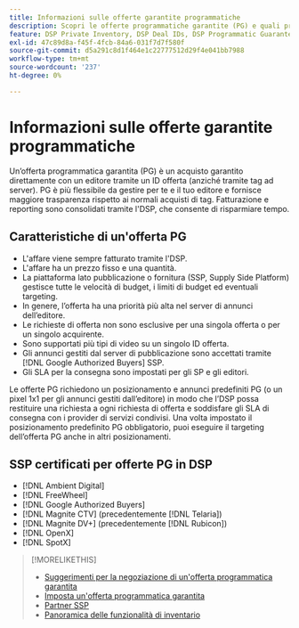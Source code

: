 ```yaml
---
title: Informazioni sulle offerte garantite programmatiche
description: Scopri le offerte programmatiche garantite (PG) e quali provider di servizi condivisi sono certificati per fornirle.
feature: DSP Private Inventory, DSP Deal IDs, DSP Programmatic Guaranteed Deals
exl-id: 47c89d8a-f45f-4fcb-84a6-031f7d7f580f
source-git-commit: d5a291c8d1f464e1c22777512d29f4e041bb7988
workflow-type: tm+mt
source-wordcount: '237'
ht-degree: 0%

---
```


# Informazioni sulle offerte garantite programmatiche

Un’offerta programmatica garantita (PG) è un acquisto garantito direttamente con un editore tramite un ID offerta (anziché tramite tag ad server). PG è più flessibile da gestire per te e il tuo editore e fornisce maggiore trasparenza rispetto ai normali acquisti di tag. Fatturazione e reporting sono consolidati tramite l&#39;DSP, che consente di risparmiare tempo.

## Caratteristiche di un&#39;offerta PG

* L&#39;affare viene sempre fatturato tramite l&#39;DSP.
* L&#39;affare ha un prezzo fisso e una quantità.
* La piattaforma lato pubblicazione o fornitura (SSP, Supply Side Platform) gestisce tutte le velocità di budget, i limiti di budget ed eventuali targeting.
* In genere, l’offerta ha una priorità più alta nel server di annunci dell’editore.
* Le richieste di offerta non sono esclusive per una singola offerta o per un singolo acquirente.
* Sono supportati più tipi di video su un singolo ID offerta.
* Gli annunci gestiti dal server di pubblicazione sono accettati tramite [!DNL Google Authorized Buyers] SSP.
* Gli SLA per la consegna sono impostati per gli SP e gli editori.

Le offerte PG richiedono un posizionamento e annunci predefiniti PG (o un pixel 1x1 per gli annunci gestiti dall’editore) in modo che l’DSP possa restituire una richiesta a ogni richiesta di offerta e soddisfare gli SLA di consegna con i provider di servizi condivisi. Una volta impostato il posizionamento predefinito PG obbligatorio, puoi eseguire il targeting dell’offerta PG anche in altri posizionamenti.

## SSP certificati per offerte PG in DSP

* [!DNL Ambient Digital]
* [!DNL FreeWheel]
* [!DNL Google Authorized Buyers]
* [!DNL Magnite CTV] (precedentemente [!DNL Telaria])
* [!DNL Magnite DV+] (precedentemente [!DNL Rubicon])
* [!DNL OpenX]
* [!DNL SpotX]

>[!MORELIKETHIS]
>
>* [Suggerimenti per la negoziazione di un&#39;offerta programmatica garantita](/help/dsp/inventory/programmatic-guaranteed-tips.md)
>* [Imposta un&#39;offerta programmatica garantita](programmatic-guaranteed-set-up.md)
>* [Partner SSP](ssp-partners.md)
>* [Panoramica delle funzionalità di inventario](inventory-overview.md)
